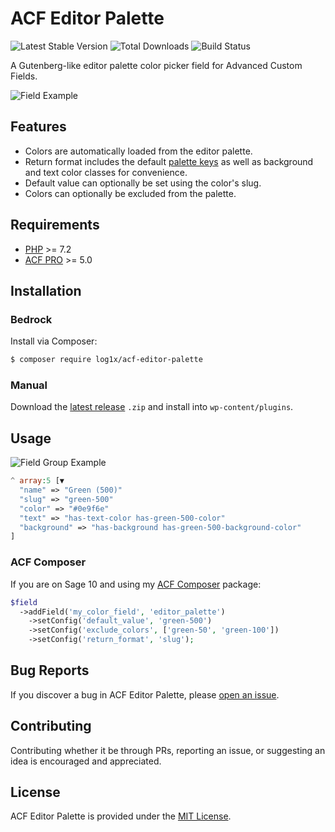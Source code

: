 # ACF Editor Palette

![Latest Stable Version](https://img.shields.io/packagist/v/log1x/acf-editor-palette?style=flat-square)
![Total Downloads](https://img.shields.io/packagist/dt/log1x/acf-editor-palette?style=flat-square)
![Build Status](https://img.shields.io/github/workflow/status/log1x/acf-editor-palette/Compatibility%20Checks?style=flat-square)

A Gutenberg-like editor palette color picker field for Advanced Custom Fields.

![Field Example](https://i.imgur.com/bKKU4Sr.gif)

## Features

- Colors are automatically loaded from the editor palette.
- Return format includes the default [palette keys](https://developer.wordpress.org/block-editor/developers/themes/theme-support/) as well as background and text color classes for convenience.
- Default value can optionally be set using the color's slug.
- Colors can optionally be excluded from the palette.

## Requirements

- [PHP](https://secure.php.net/manual/en/install.php) >= 7.2
- [ACF PRO](https://www.advancedcustomfields.com/pro/) >= 5.0

## Installation

### Bedrock

Install via Composer:

```bash
$ composer require log1x/acf-editor-palette
```

### Manual

Download the [latest release](https://github.com/Log1x/acf-editor-palette/releases/latest) `.zip` and install into `wp-content/plugins`.

## Usage

![Field Group Example](https://i.imgur.com/awXqkFA.png)

```php
^ array:5 [▼
  "name" => "Green (500)"
  "slug" => "green-500"
  "color" => "#0e9f6e"
  "text" => "has-text-color has-green-500-color"
  "background" => "has-background has-green-500-background-color"
]
```

### ACF Composer

If you are on Sage 10 and using my [ACF Composer](https://github.com/log1x/acf-composer) package:

```php
$field
  ->addField('my_color_field', 'editor_palette')
    ->setConfig('default_value', 'green-500')
    ->setConfig('exclude_colors', ['green-50', 'green-100'])
    ->setConfig('return_format', 'slug');
```

## Bug Reports

If you discover a bug in ACF Editor Palette, please [open an issue](https://github.com/log1x/acf-editor-palette/issues).

## Contributing

Contributing whether it be through PRs, reporting an issue, or suggesting an idea is encouraged and appreciated.

## License

ACF Editor Palette is provided under the [MIT License](LICENSE.md).

